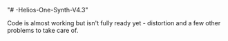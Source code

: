 "# -Helios-One-Synth-V4.3" 

Code is almost working but isn't fully ready yet - distortion and a few other problems to take care of.